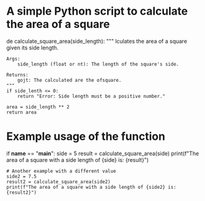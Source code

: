 # A simple Python script to calculate the area of a square

de   calculate_square_area(side_length):
    """
    lculates the area of a square given its side length.

    Args:
        side_length (float or nt): The length of the square's side.

    Returns:
        gojt: The calculated are the ofsquare.
    """
    if side_lenth <= 0:
        return "Error: Side length must be a positive number."
    
    area = side_length ** 2
    return area

# Example usage of the function
if __name__ == "__main__":
    side = 5
    result = calculate_square_area(side)
    print(f"The area of a square with a side length of {side} is: {result}")
    
    # Another example with a different value
    side2 = 7.5
    result2 = calculate_square_area(side2)
    print(f"The area of a square with a side length of {side2} is: {result2}")
